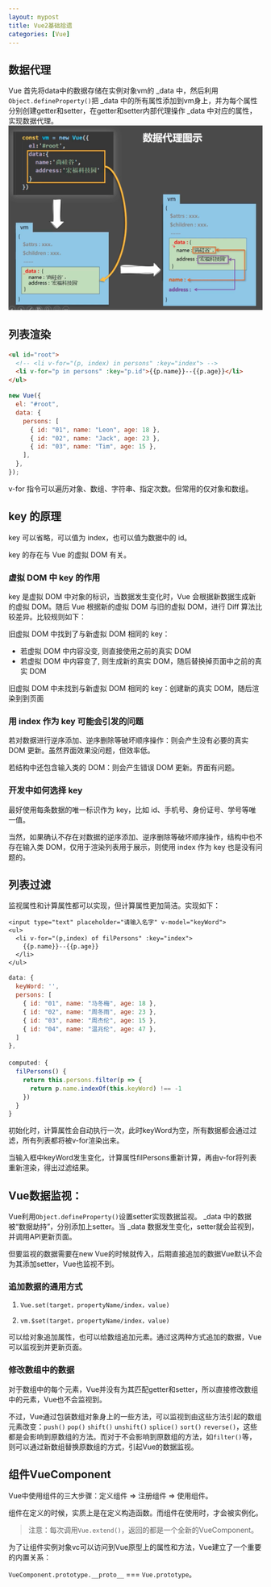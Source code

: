 ```yaml
---
layout: mypost
title: Vue2基础拾遗
categories: [Vue]
---
```


## 数据代理

Vue 首先将data中的数据存储在实例对象vm的 _data 中，然后利用`Object.defineProperty()`把 _data 中的所有属性添加到vm身上，并为每个属性分别创建getter和setter，在getter和setter内部代理操作 _data 中对应的属性，实现数据代理。![01](01.png)

## 列表渲染

```html
<ul id="root">
  <!-- <li v-for="(p, index) in persons" :key="index"> -->
  <li v-for="p in persons" :key="p.id">{{p.name}}--{{p.age}}</li>
</ul>
```

```js
new Vue({
  el: "#root",
  data: {
    persons: [
      { id: "01", name: "Leon", age: 18 },
      { id: "02", name: "Jack", age: 23 },
      { id: "03", name: "Tim", age: 15 },
    ],
  },
});
```

v-for 指令可以遍历对象、数组、字符串、指定次数。但常用的仅对象和数组。

## key 的原理

key 可以省略，可以值为 index，也可以值为数据中的 id。

key 的存在与 Vue 的虚拟 DOM 有关。

### 虚拟 DOM 中 key 的作用

key 是虚拟 DOM 中对象的标识，当数据发生变化时，Vue 会根据新数据生成新的虚拟 DOM。随后 Vue 根据新的虚拟 DOM 与旧的虚拟 DOM，进行 Diff 算法比较差异。比较规则如下：

旧虚拟 DOM 中找到了与新虚拟 DOM 相同的 key：

- 若虚拟 DOM 中内容没变, 则直接使用之前的真实 DOM
- 若虚拟 DOM 中内容变了, 则生成新的真实 DOM，随后替换掉页面中之前的真实 DOM

旧虚拟 DOM 中未找到与新虚拟 DOM 相同的 key：创建新的真实 DOM，随后渲染到到页面

### 用 index 作为 key 可能会引发的问题

若对数据进行逆序添加、逆序删除等破坏顺序操作：则会产生没有必要的真实 DOM 更新。虽然界面效果没问题，但效率低。

若结构中还包含输入类的 DOM：则会产生错误 DOM 更新。界面有问题。

### 开发中如何选择 key

最好使用每条数据的唯一标识作为 key，比如 id、手机号、身份证号、学号等唯一值。

当然，如果确认不存在对数据的逆序添加、逆序删除等破坏顺序操作，结构中也不存在输入类 DOM，仅用于渲染列表用于展示，则使用 index 作为 key 也是没有问题的。

## 列表过滤

监视属性和计算属性都可以实现，但计算属性更加简洁。实现如下：

```
<input type="text" placeholder="请输入名字" v-model="keyWord">
<ul>
  <li v-for="(p,index) of filPersons" :key="index">
    {{p.name}}--{{p.age}}
  </li>
</ul>
```

```js
data: {
  keyWord: '',
  persons: [
    { id: "01", name: "马冬梅", age: 18 },
    { id: "02", name: "周冬雨", age: 23 },
    { id: "03", name: "周杰伦", age: 15 },
    { id: "04", name: "温兆伦", age: 47 },
  ]
},

computed: {
  filPersons() {
    return this.persons.filter(p => {
      return p.name.indexOf(this.keyWord) !== -1
    })
  }
}
```

初始化时，计算属性会自动执行一次，此时keyWord为空，所有数据都会通过过滤，所有列表都将被v-for渲染出来。

当输入框中keyWord发生变化，计算属性filPersons重新计算，再由v-for将列表重新渲染，得出过滤结果。

## Vue数据监视：

Vue利用`Object.defineProperty()`设置setter实现数据监视。 _data 中的数据被“数据劫持”，分别添加上setter。当 _data 数据发生变化，setter就会监视到，并调用API更新页面。

但要监视的数据需要在new Vue的时候就传入，后期直接追加的数据Vue默认不会为其添加setter，Vue也监视不到。

### 追加数据的通用方式

1. `Vue.set(target，propertyName/index，value)`

2. `vm.$set(target，propertyName/index，value)`

可以给对象追加属性，也可以给数组追加元素。通过这两种方式追加的数据，Vue可以监视到并更新页面。

### 修改数组中的数据

对于数组中的每个元素，Vue并没有为其匹配getter和setter，所以直接修改数组中的元素，Vue也不会监视到。

不过，Vue通过包装数组对象身上的一些方法，可以监视到由这些方法引起的数组元素改变：`push()` `pop()` `shift()` `unshift()` `splice()` `sort()` `reverse()`，这些都是会影响到原数组的方法。而对于不会影响到原数组的方法，如`filter()`等，则可以通过新数组替换原数组的方式，引起Vue的数据监视。

## 组件VueComponent

Vue中使用组件的三大步骤：定义组件 => 注册组件 => 使用组件。

组件在定义的时候，实质上是在定义构造函数。而组件在使用时，才会被实例化。

> 注意：每次调用`Vue.extend()`，返回的都是一个全新的VueComponent。

为了让组件实例对象vc可以访问到Vue原型上的属性和方法，Vue建立了一个重要的内置关系：

`VueComponent.prototype.__proto__` ===  `Vue.prototype`。


